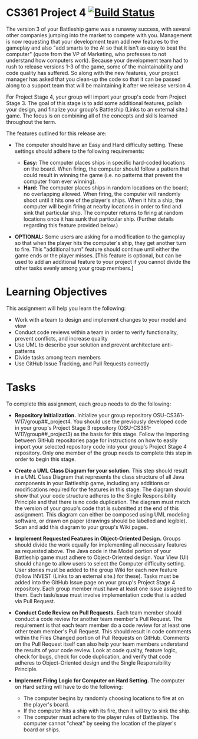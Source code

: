 # CS361 Project 4 [![Build Status](https://travis-ci.org/OSU-CS361-W17/group7_project4.svg?branch=master)](https://travis-ci.org/OSU-CS361-W17/group7_project4)
The version 3 of your Battleship game was a runaway success, with several other companies jumping into the market to compete with you. Management is now requesting that your development team add new features to the gameplay and also "add smarts to the AI so that it isn't as easy to beat the computer" (quote from the VP of Marketing, who professes to not understand how computers work). Because your development team had to rush to release versions 1-3 of the game, some of the maintainability and code quality has suffered. So along with the new features, your project manager has asked that you clean-up the code so that it can be passed along to a support team that will be maintaining it after we release version 4.

For Project Stage 4, your group will import your group's code from Project Stage 3. The goal of this stage is to add some additional features, polish your design, and finalize your group's Battleship (Links to an external site.) game. The focus is on combining all of the concepts and skills learned throughout the term.

The features outlined for this release are:

* The computer should have an Easy and Hard difficulty setting. These settings should adhere to the following requirements:
  * **Easy:** The computer places ships in specific hard-coded locations on the board. When firing, the computer should follow a pattern that could result in winning the game (i.e. no patterns that prevent the computer from ever winning).
  * **Hard:** The computer places ships in random locations on the board; no overlapping allowed. When firing, the computer will randomly shoot until it hits one of the player's ships. When it hits a ship, the computer will begin firing at nearby locations in order to find and sink that particular ship. The computer returns to firing at random locations once it has sunk that particular ship. (Further details regarding this feature provided below.)

* **OPTIONAL:** Some users are asking for a modification to the gameplay so that when the player hits the computer's ship, they get another turn to fire. This "additional turn" feature should continue until either the game ends or the player misses. [This feature is optional, but can be used to add an additional feature to your project if you cannot divide the other tasks evenly among your group members.]

# Learning Objectives

This assignment will help you learn the following:

* Work with a team to design and implement changes to your model and view
* Conduct code reviews within a team in order to verify functionality, prevent conflicts, and increase quality
* Use UML to describe your solution and prevent architecture anti-patterns
* Divide tasks among team members
* Use GitHub Issue Tracking, and Pull Requests correctly

# Tasks
To complete this assignment, each group needs to do the following:

* **Repository Initialization.** Initialize your group repository OSU-CS361-W17/group##_project4. You should use the previously developed code in your group's Project Stage 3 repository (OSU-CS361-W17/group##_project3) as the basis for this stage. Follow the Importing between GitHub repositories page for instructions on how to easily import your selected repository code into your group's Project Stage 4 repository. Only one member of the group needs to complete this step in order to begin this stage.

* **Create a UML Class Diagram for your solution.** This step should result in a UML Class Diagram that represents the class structure of all Java components in your Battleship game, including any additions or modifications required for the features in this stage. The diagram should show that your code structure adheres to the Single Responsibility Principle and that there is no code duplication. The diagram must match the version of your group's code that is submitted at the end of this assignment. This diagram can either be composed using UML modeling software, or drawn on paper (drawings should be labelled and legible). Scan and add this diagram to your group's Wiki pages.

* **Implement Requested Features in Object-Oriented Design.** Groups should divide the work equally for implementing all necessary features as requested above. The Java code in the Model portion of your Battleship game must adhere to Object-Oriented design. Your View (UI) should change to allow users to select the Computer difficulty setting. User stories must be added to the group Wiki for each new feature (follow INVEST (Links to an external site.) for these). Tasks must be added into the GitHub Issue page on your group's Project Stage 4 repository. Each group member must have at least one issue assigned to them. Each task/issue must involve implementation code that is added via Pull Request.

* **Conduct Code Review on Pull Requests.** Each team member should conduct a code review for another team member's Pull Request. The requirement is that each team member do a code review for at least one other team member's Pull Request. This should result in code comments within the Files Changed portion of Pull Requests on GitHub. Comments on the Pull Request itself can also help your team members understand the results of your code review. Look at code quality, feature logic, check for bugs, check for code duplication, and verify that code adheres to Object-Oriented design and the Single Responsibility Principle.

* **Implement Firing Logic for Computer on Hard Setting.** The computer on Hard setting will have to do the following: 
  * The computer begins by randomly choosing locations to fire at on the player's board.
  * If the computer hits a ship with its fire, then it will try to sink the ship.
  * The computer must adhere to the player rules of Battleship. The computer cannot "cheat" by seeing the location of the player's board or ships.
